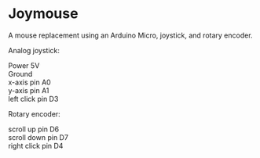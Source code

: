 # Joymouse
A mouse replacement using an Arduino Micro, joystick, and rotary encoder.

Analog joystick:              <br />

Power         5V              <br />
Ground                        <br />
                x-axis        pin A0      <br />
                y-axis        pin A1      <br />
                left click    pin D3      <br />
                


Rotary encoder:               <br />

  scroll up     pin D6        <br />
  scroll down   pin D7        <br />
  right click   pin D4        <br />
  
